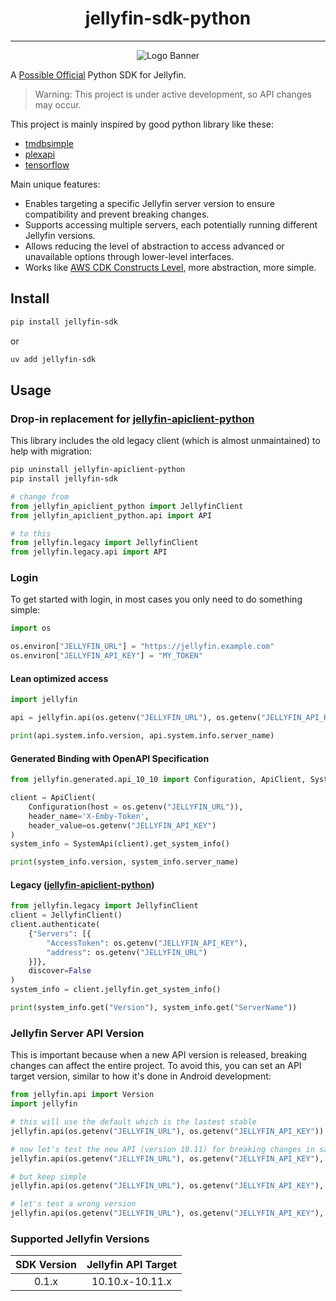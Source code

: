 <h1 align="center">jellyfin-sdk-python</h1>

---

<p align="center">
<img alt="Logo Banner" src="https://raw.githubusercontent.com/jellyfin/jellyfin-ux/master/branding/SVG/banner-logo-solid.svg?sanitize=true"/>
</p>

A [Possible Official](https://jellyfin.org/docs/general/contributing/branding) Python SDK for Jellyfin.

> Warning: This project is under active development, so API changes may occur.


This project is mainly inspired by good python library like these:
- [tmdbsimple](https://github.com/celiao/tmdbsimple)
- [plexapi](https://github.com/pushingkarmaorg/python-plexapi)
- [tensorflow](https://github.com/tensorflow/tensorflow)

Main unique features:
- Enables targeting a specific Jellyfin server version to ensure compatibility and prevent breaking changes.
- Supports accessing multiple servers, each potentially running different Jellyfin versions.
- Allows reducing the level of abstraction to access advanced or unavailable options through lower-level interfaces.
- Works like [AWS CDK Constructs Level](https://blog.shikisoft.com/aws-cdk-construct-levels/), more abstraction, more simple.

## Install

```sh
pip install jellyfin-sdk
```

or

```sh
uv add jellyfin-sdk
```

## Usage

### Drop-in replacement for [jellyfin-apiclient-python](https://github.com/jellyfin/jellyfin-apiclient-python)

This library includes the old legacy client (which is almost unmaintained) to help with migration:

```sh
pip uninstall jellyfin-apiclient-python
pip install jellyfin-sdk
```

```python
# change from
from jellyfin_apiclient_python import JellyfinClient
from jellyfin_apiclient_python.api import API

# to this
from jellyfin.legacy import JellyfinClient
from jellyfin.legacy.api import API
```

### Login

To get started with login, in most cases you only need to do something simple:

```python
import os

os.environ["JELLYFIN_URL"] = "https://jellyfin.example.com"
os.environ["JELLYFIN_API_KEY"] = "MY_TOKEN"
```

#### Lean optimized access

```python
import jellyfin

api = jellyfin.api(os.getenv("JELLYFIN_URL"), os.getenv("JELLYFIN_API_KEY"))

print(api.system.info.version, api.system.info.server_name)
```

#### Generated Binding with OpenAPI Specification

```python
from jellyfin.generated.api_10_10 import Configuration, ApiClient, SystemApi

client = ApiClient(
    Configuration(host = os.getenv("JELLYFIN_URL")), 
    header_name='X-Emby-Token', 
    header_value=os.getenv("JELLYFIN_API_KEY")
)
system_info = SystemApi(client).get_system_info()

print(system_info.version, system_info.server_name)
```

#### Legacy ([jellyfin-apiclient-python](https://github.com/jellyfin/jellyfin-apiclient-python))

```python
from jellyfin.legacy import JellyfinClient
client = JellyfinClient()
client.authenticate(
    {"Servers": [{
        "AccessToken": os.getenv("JELLYFIN_API_KEY"), 
        "address": os.getenv("JELLYFIN_URL")
    }]}, 
    discover=False
)
system_info = client.jellyfin.get_system_info()

print(system_info.get("Version"), system_info.get("ServerName"))
```

### Jellyfin Server API Version

This is important because when a new API version is released, breaking changes can affect the entire project. 
To avoid this, you can set an API target version, similar to how it's done in Android development:

```python
from jellyfin.api import Version
import jellyfin

# this will use the default which is the lastest stable
jellyfin.api(os.getenv("JELLYFIN_URL"), os.getenv("JELLYFIN_API_KEY"))

# now let's test the new API (version 10.11) for breaking changes in same endpoint
jellyfin.api(os.getenv("JELLYFIN_URL"), os.getenv("JELLYFIN_API_KEY"), Version.V10_11)

# but keep simple
jellyfin.api(os.getenv("JELLYFIN_URL"), os.getenv("JELLYFIN_API_KEY"), '10.11')

# let's test a wrong version
jellyfin.api(os.getenv("JELLYFIN_URL"), os.getenv("JELLYFIN_API_KEY"), '99')
```


### Supported Jellyfin Versions

| SDK Version | Jellyfin API Target |
|:-:|:-:|
| 0.1.x | 10.10.x-10.11.x |
